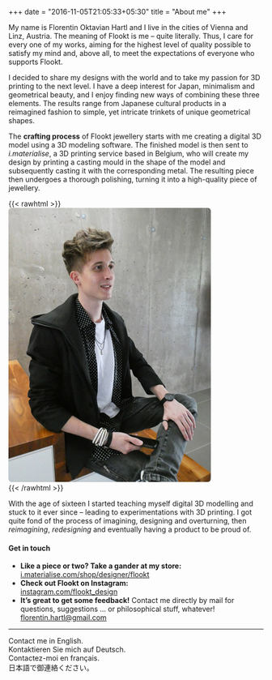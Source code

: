 +++
date = "2016-11-05T21:05:33+05:30"
title = "About me"
+++

My name is Florentin Oktavian Hartl and I live in the cities of Vienna and Linz, Austria. The meaning of Flookt is me – quite literally. Thus, I care for every one of my works, aiming for the highest level of quality possible to satisfy my mind and, above all, to meet the expectations of everyone who supports Flookt.

I decided to share my designs with the world and to take my passion for 3D printing to the next level. I have a deep interest for Japan, minimalism and geometrical beauty, and I enjoy finding new ways of combining these three elements. The results range from Japanese cultural products in a reimagined fashion to simple, yet intricate trinkets of unique geometrical shapes.

The **crafting process** of Flookt jewellery starts with me creating a digital 3D model using a 3D modeling software. The finished model is then sent to *i.materialise*, a 3D printing service based in Belgium, who will create my design by printing a casting mould in the shape of the model and subsequently casting it with the corresponding metal. The resulting piece then undergoes a thorough polishing, turning it into a high-quality  piece of jewellery.

{{< rawhtml >}}
<img src="/img/about.jpg" style="border-radius: 6px" class="img-responsive"> <br>
{{< /rawhtml >}}

With the age of sixteen I started teaching myself digital 3D modelling and stuck to it ever since – leading to experimentations with 3D printing. I got quite fond of the process of imagining, designing and overturning, then *reimagining*, *redesigning* and eventually having a product to be proud of.

#### Get in touch

* **Like a piece or two? Take a gander at my store:**  
[i.materialise.com/shop/designer/flookt](https://i.materialise.com/shop/designer/flookt)
* **Check out Flookt on Instagram:**  
[instagram.com/flookt_design](https://www.instagram.com/flookt_design/)
* **It’s great to get some feedback!** Contact me directly by mail for questions, suggestions … or philosophical stuff, whatever!  
florentin.hartl@gmail.com

---
Contact me in English.  
Kontaktieren Sie mich auf Deutsch.  
Contactez-moi en français.  
日本語で御連絡ください。
